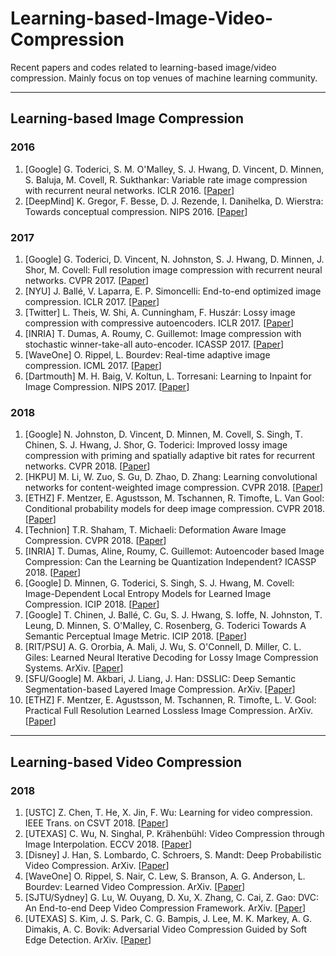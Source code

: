# Learning-based-Image-Video-Compression
Recent papers and codes related to learning-based image/video compression. Mainly focus on top venues of machine learning community.

----

## Learning-based Image Compression

### 2016

1. [Google] G. Toderici, S. M. O'Malley, S. J. Hwang, D. Vincent, D. Minnen, S. Baluja, M. Covell, R. Sukthankar: Variable rate image compression with recurrent neural networks. ICLR 2016. [[Paper](https://arxiv.org/abs/1511.06085)]
2. [DeepMind] K. Gregor, F. Besse, D. J. Rezende, I. Danihelka, D. Wierstra: Towards conceptual compression. NIPS 2016. [[Paper](https://arxiv.org/abs/1604.08772)]

### 2017

1. [Google] G. Toderici, D. Vincent, N. Johnston, S. J. Hwang, D. Minnen, J. Shor, M. Covell: Full resolution image compression with recurrent neural networks. CVPR 2017. [[Paper](https://arxiv.org/abs/1608.05148)]
2. [NYU] J. Ballé, V. Laparra, E. P. Simoncelli: End-to-end optimized image compression. ICLR 2017. [[Paper](https://arxiv.org/abs/1611.01704)]
3. [Twitter] L. Theis, W. Shi, A. Cunningham, F. Huszár: Lossy image compression with compressive autoencoders. ICLR 2017. [[Paper](https://arxiv.org/abs/1703.00395)]
4. [INRIA] T. Dumas, A. Roumy, C. Guillemot: Image compression with stochastic winner-take-all auto-encoder. ICASSP 2017. [[Paper](https://ieeexplore.ieee.org/document/7952409/)]
5. [WaveOne] O. Rippel, L. Bourdev: Real-time adaptive image compression. ICML 2017. [[Paper](https://arxiv.org/abs/1705.05823)]
6. [Dartmouth] M. H. Baig, V. Koltun, L. Torresani: Learning to Inpaint for Image Compression. NIPS 2017. [[Paper](https://arxiv.org/abs/1709.08855)]

### 2018

1. [Google] N. Johnston, D. Vincent, D. Minnen, M. Covell, S. Singh, T. Chinen, S. J. Hwang, J. Shor, G. Toderici: Improved lossy image compression with priming and spatially adaptive bit rates for recurrent networks. CVPR 2018. [[Paper](https://arxiv.org/abs/1703.10114)]
2. [HKPU] M. Li, W. Zuo, S. Gu, D. Zhao, D. Zhang: Learning convolutional networks for content-weighted image compression. CVPR 2018. [[Paper](https://arxiv.org/abs/1703.10553)]
3. [ETHZ] F. Mentzer, E. Agustsson, M. Tschannen, R. Timofte, L. Van Gool: Conditional probability models for deep image compression. CVPR 2018. [[Paper](https://arxiv.org/abs/1801.04260)]
4. [Technion] T.R. Shaham, T. Michaeli: Deformation Aware Image Compression. CVPR 2018. [[Paper](https://arxiv.org/abs/1804.04593)]
5. [INRIA] T. Dumas, Aline, Roumy, C. Guillemot: Autoencoder based Image Compression: Can the Learning be Quantization Independent? ICASSP 2018. [[Paper](https://arxiv.org/abs/1802.09371)]
6. [Google] D. Minnen, G. Toderici, S. Singh, S. J. Hwang, M. Covell: Image-Dependent Local Entropy Models for Learned Image Compression. ICIP 2018. [[Paper](https://arxiv.org/abs/1805.12295)]
7. [Google] T. Chinen, J. Ballé, C. Gu, S. J. Hwang, S. Ioffe, N. Johnston, T. Leung, D. Minnen, S. O'Malley, C. Rosenberg, G. Toderici Towards A Semantic Perceptual Image Metric. ICIP 2018. [[Paper](https://arxiv.org/abs/1808.00447)]
8. [RIT/PSU] A. G. Ororbia, A. Mali, J. Wu, S. O'Connell, D. Miller, C. L. Giles: Learned Neural Iterative Decoding for Lossy Image Compression Systems. ArXiv. [[Paper](https://arxiv.org/abs/1803.05863)]
9. [SFU/Google] M. Akbari, J. Liang, J. Han: DSSLIC: Deep Semantic Segmentation-based Layered Image Compression. ArXiv. [[Paper](https://arxiv.org/abs/1806.03348)]
10. [ETHZ] F. Mentzer, E. Agustsson, M. Tschannen, R. Timofte, L. V. Gool: Practical Full Resolution Learned Lossless Image Compression. ArXiv. [[Paper](https://arxiv.org/abs/1811.12817)]

----

## Learning-based Video Compression

### 2018

1. [USTC] Z. Chen, T. He, X. Jin, F. Wu: Learning for video compression. IEEE Trans. on CSVT 2018. [[Paper](https://ieeexplore.ieee.org/abstract/document/8610323)]
2. [UTEXAS] C. Wu, N. Singhal, P. Krähenbühl: Video Compression through Image Interpolation. ECCV 2018. [[Paper](http://openaccess.thecvf.com/content_ECCV_2018/html/Chao-Yuan_Wu_Video_Compression_through_ECCV_2018_paper.html)]
3. [Disney] J. Han, S. Lombardo, C. Schroers, S. Mandt: Deep Probabilistic Video Compression. ArXiv. [[Paper](https://arxiv.org/abs/1810.02845)]
4. [WaveOne] O. Rippel, S. Nair, C. Lew, S. Branson, A. G. Anderson, L. Bourdev: Learned Video Compression. ArXiv. [[Paper](https://arxiv.org/abs/1811.06981)]
5. [SJTU/Sydney] G. Lu, W. Ouyang, D. Xu, X. Zhang, C. Cai, Z. Gao: DVC: An End-to-end Deep Video Compression Framework. ArXiv. [[Paper](https://arxiv.org/abs/1812.00101)]
6. [UTEXAS] S. Kim, J. S. Park, C. G. Bampis, J. Lee, M. K. Markey, A. G. Dimakis, A. C. Bovik: Adversarial Video Compression Guided by Soft Edge Detection. ArXiv. [[Paper](https://arxiv.org/abs/1811.10673)]
